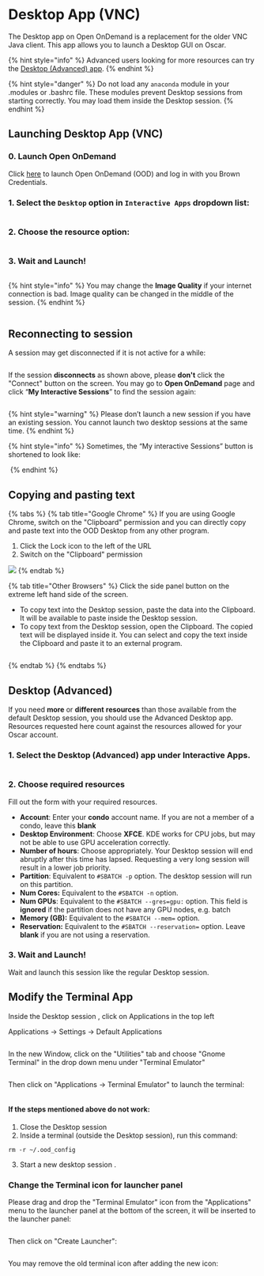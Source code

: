 # Desktop App (VNC)

The Desktop app on Open OnDemand is a replacement for the older VNC Java client. This app allows you to launch a Desktop GUI on Oscar.

{% hint style="info" %}
Advanced users looking for more resources can try the [Desktop (Advanced) app](desktop-app-vnc.md#desktop-advanced).
{% endhint %}

{% hint style="danger" %}
Do not load any `anaconda` module in your .modules or .bashrc file. These modules prevent Desktop sessions from starting correctly. You may load them inside the Desktop session.
{% endhint %}

## Launching Desktop App (VNC)

### 0. Launch Open OnDemand

Click [here](https://ood.ccv.brown.edu) to launch Open OnDemand (OOD) and log in with you Brown Credentials.

### 1. Select the **`Desktop`** option in **`Interactive Apps`** dropdown list:

<figure><img src="../../.gitbook/assets/image (28).png" alt=""><figcaption></figcaption></figure>

### 2. Choose the resource option:

<figure><img src="../../.gitbook/assets/image (10).png" alt=""><figcaption></figcaption></figure>

### 3. Wait and Launch!

<figure><img src="../../.gitbook/assets/image (23).png" alt=""><figcaption></figcaption></figure>

{% hint style="info" %}
You may change the **Image Quality** if your internet connection is bad. Image quality can be changed in the middle of the session.
{% endhint %}

<div align="center">

<figure><img src="../../.gitbook/assets/image (27).png" alt=""><figcaption></figcaption></figure>

</div>

## Reconnecting to session

A session may get disconnected if it is not active for a while:

<figure><img src="https://lh3.googleusercontent.com/yPyX09joKK5Ze-uGNjgXiOyN3x0nJMk_dWijkmboM8Gtkocx23LY3-7rBvod6hQ6s3rnqgdsY65kRqhqGuIUl2wrCp2Kjuz0pVs4OcdXB5c0rJNAH4sHNLv7x-AWFANRu_coQh2-pmW78vf9_JEyGOLwXp0WH2Bl8r2kad3kORuU1yemlyUPPC584mfqM_yh=s2048" alt=""><figcaption></figcaption></figure>

If the session **disconnects** as shown above, please **don't** click the "Connect" button on the screen. You may go to **Open OnDemand** page and click “**My Interactive Sessions**” to find the session again:

<figure><img src="../../.gitbook/assets/image (20).png" alt=""><figcaption></figcaption></figure>

{% hint style="warning" %}
Please don’t launch a new session if you have an existing session. You cannot launch two desktop sessions at the same time.
{% endhint %}

{% hint style="info" %}
Sometimes, the “My interactive Sessions” button is shortened to look like:

<img src="../../.gitbook/assets/image (14).png" alt="" data-size="line">
{% endhint %}

## Copying and pasting text

{% tabs %}
{% tab title="Google Chrome" %}
If you are using Google Chrome, switch on the "Clipboard" permission and you can directly copy and paste text into the OOD Desktop from any other program.

1. Click the Lock icon to the left of the URL
2. Switch on the "Clipboard" permission

![](<../../.gitbook/assets/permissions (1).png>)
{% endtab %}

{% tab title="Other Browsers" %}
Click the side panel button on the extreme left hand side of the screen.

* To copy text into the Desktop session, paste the data into the Clipboard. It will be available to paste inside the Desktop session.
* To copy text from the Desktop session, open the Clipboard. The copied text will be displayed inside it. You can select and copy the text inside the Clipboard and paste it to an external program.



<figure><img src="../../.gitbook/assets/image (5) (2).png" alt=""><figcaption></figcaption></figure>
{% endtab %}
{% endtabs %}

## Desktop (Advanced)

If you need **more** or **different** **resources** than those available from the default Desktop session, you should use the Advanced Desktop app. Resources requested here count against the resources allowed for your Oscar account.

### 1. Select the Desktop (Advanced) app under Interactive Apps.

<figure><img src="../../.gitbook/assets/adv desktop.png" alt=""><figcaption></figcaption></figure>

### 2. Choose required resources

Fill out the form with your required resources.&#x20;

* **Account**: Enter your **condo** account name. If you are not a member of a condo, leave this **blank**
* **Desktop Environment**: Choose **XFCE**. KDE works for CPU jobs, but may not be able to use GPU acceleration correctly.
* **Number of hours**: Choose appropriately. Your Desktop session will end abruptly after this time has lapsed. Requesting a very long session will result in a lower job priority.
* **Partition**: Equivalent to `#SBATCH -p` option. The desktop session will run on this partition.
* **Num Cores:** Equivalent to the `#SBATCH -n` option.
* **Num GPUs**: Equivalent to the `#SBATCH --gres=gpu:` option. This field is **ignored** if the partition does not have any GPU nodes, e.g. batch
* **Memory (GB):** Equivalent to the  `#SBATCH --mem=` option.
* **Reservation:** Equivalent to the `#SBATCH --reservation=` option. Leave **blank** if you are not using a reservation.&#x20;

### 3. Wait and Launch!

Wait and launch this session like the regular Desktop session.



## Modify the Terminal App

Inside the Desktop session , click on Applications in the top left

Applications -> Settings -> Default Applications

<figure><img src="../../.gitbook/assets/Screenshot 2024-01-09 at 4.20.08 PM.png" alt=""><figcaption></figcaption></figure>

In the new Window, click on the "Utilities" tab and choose "Gnome Terminal" in the drop down menu under "Terminal Emulator"

<figure><img src="../../.gitbook/assets/Screenshot 2024-01-09 at 4.20.30 PM.png" alt=""><figcaption></figcaption></figure>

Then click on "Applications -> Terminal Emulator" to launch the terminal:

<figure><img src="../../.gitbook/assets/image (3).png" alt=""><figcaption></figcaption></figure>

#### If the steps mentioned above do not work:

1. Close the Desktop session
2. Inside a terminal (outside the Desktop session), run this command:

`rm -r ~/.ood_config`

3. Start a new desktop session .

### Change the Terminal icon for launcher panel

Please drag and drop the "Terminal Emulator" icon from the "Applications" menu to the launcher panel at the bottom of the screen, it will be inserted to the launcher panel:

<figure><img src="../../.gitbook/assets/image (2).png" alt=""><figcaption></figcaption></figure>

Then click on "Create Launcher":

<figure><img src="../../.gitbook/assets/image.png" alt=""><figcaption></figcaption></figure>

You may remove the old terminal icon after adding the new icon:

<figure><img src="../../.gitbook/assets/image (1).png" alt=""><figcaption></figcaption></figure>

####
